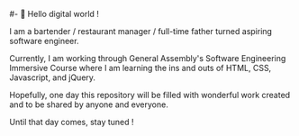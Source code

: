 #- 👋 Hello digital world !

I am a bartender / restaurant manager / full-time father turned aspiring software engineer.

Currently, I am working through General Assembly's Software Engineering Immersive Course where I am learning the ins and outs of HTML, CSS, Javascript, and jQuery.

Hopefully, one day this repository will be filled with wonderful work created and to be shared by anyone and everyone.

Until that day comes, stay tuned !
